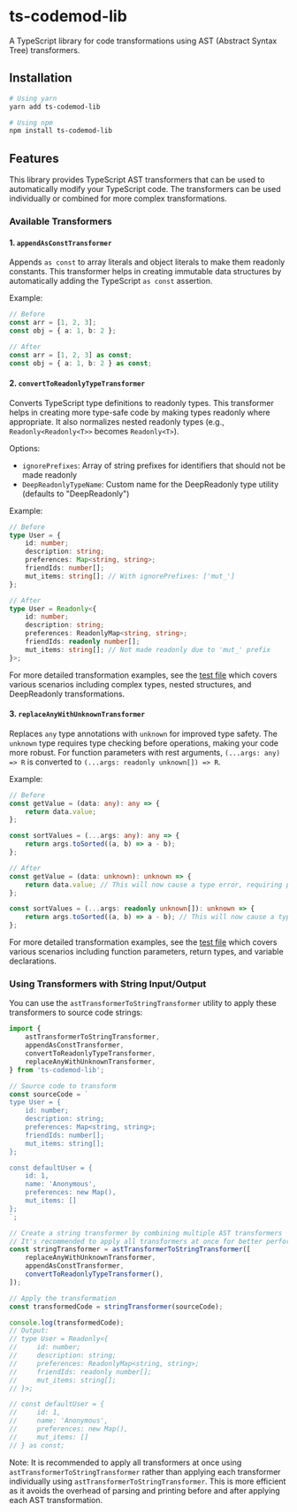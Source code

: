 # ts-codemod-lib

A TypeScript library for code transformations using AST (Abstract Syntax Tree) transformers.

## Installation

```bash
# Using yarn
yarn add ts-codemod-lib

# Using npm
npm install ts-codemod-lib
```

## Features

This library provides TypeScript AST transformers that can be used to automatically modify your TypeScript code. The transformers can be used individually or combined for more complex transformations.

### Available Transformers

#### 1. `appendAsConstTransformer`

Appends `as const` to array literals and object literals to make them readonly constants. This transformer helps in creating immutable data structures by automatically adding the TypeScript `as const` assertion.

Example:

```typescript
// Before
const arr = [1, 2, 3];
const obj = { a: 1, b: 2 };

// After
const arr = [1, 2, 3] as const;
const obj = { a: 1, b: 2 } as const;
```

#### 2. `convertToReadonlyTypeTransformer`

Converts TypeScript type definitions to readonly types. This transformer helps in creating more type-safe code by making types readonly where appropriate. It also normalizes nested readonly types (e.g., `Readonly<Readonly<T>>` becomes `Readonly<T>`).

Options:

-   `ignorePrefixes`: Array of string prefixes for identifiers that should not be made readonly
-   `DeepReadonlyTypeName`: Custom name for the DeepReadonly type utility (defaults to "DeepReadonly")

Example:

```typescript
// Before
type User = {
    id: number;
    description: string;
    preferences: Map<string, string>;
    friendIds: number[];
    mut_items: string[]; // With ignorePrefixes: ['mut_']
};

// After
type User = Readonly<{
    id: number;
    description: string;
    preferences: ReadonlyMap<string, string>;
    friendIds: readonly number[];
    mut_items: string[]; // Not made readonly due to 'mut_' prefix
}>;
```

For more detailed transformation examples, see the [test file](./src/ast-transformers/convert-to-readonly-type.test.mts) which covers various scenarios including complex types, nested structures, and DeepReadonly transformations.

#### 3. `replaceAnyWithUnknownTransformer`

Replaces `any` type annotations with `unknown` for improved type safety. The `unknown` type requires type checking before operations, making your code more robust. For function parameters with rest arguments, `(...args: any) => R` is converted to `(...args: readonly unknown[]) => R`.

Example:

```typescript
// Before
const getValue = (data: any): any => {
    return data.value;
};

const sortValues = (...args: any): any => {
    return args.toSorted((a, b) => a - b);
};

// After
const getValue = (data: unknown): unknown => {
    return data.value; // This will now cause a type error, requiring proper type checking
};

const sortValues = (...args: readonly unknown[]): unknown => {
    return args.toSorted((a, b) => a - b); // This will now cause a type error, requiring proper type checking
};
```

For more detailed transformation examples, see the [test file](./src/ast-transformers/replace-any-with-unknown.test.mts) which covers various scenarios including function parameters, return types, and variable declarations.

### Using Transformers with String Input/Output

You can use the `astTransformerToStringTransformer` utility to apply these transformers to source code strings:

```typescript
import {
    astTransformerToStringTransformer,
    appendAsConstTransformer,
    convertToReadonlyTypeTransformer,
    replaceAnyWithUnknownTransformer,
} from 'ts-codemod-lib';

// Source code to transform
const sourceCode = `
type User = {
    id: number;
    description: string;
    preferences: Map<string, string>;
    friendIds: number[];
    mut_items: string[];
};

const defaultUser = {
    id: 1,
    name: 'Anonymous',
    preferences: new Map(),
    mut_items: []
};
`;

// Create a string transformer by combining multiple AST transformers
// It's recommended to apply all transformers at once for better performance
const stringTransformer = astTransformerToStringTransformer([
    replaceAnyWithUnknownTransformer,
    appendAsConstTransformer,
    convertToReadonlyTypeTransformer(),
]);

// Apply the transformation
const transformedCode = stringTransformer(sourceCode);

console.log(transformedCode);
// Output:
// type User = Readonly<{
//     id: number;
//     description: string;
//     preferences: ReadonlyMap<string, string>;
//     friendIds: readonly number[];
//     mut_items: string[];
// }>;

// const defaultUser = {
//     id: 1,
//     name: 'Anonymous',
//     preferences: new Map(),
//     mut_items: []
// } as const;
```

Note: It is recommended to apply all transformers at once using `astTransformerToStringTransformer` rather than applying each transformer individually using `astTransformerToStringTransformer`.
This is more efficient as it avoids the overhead of parsing and printing before and after applying each AST transformation.
